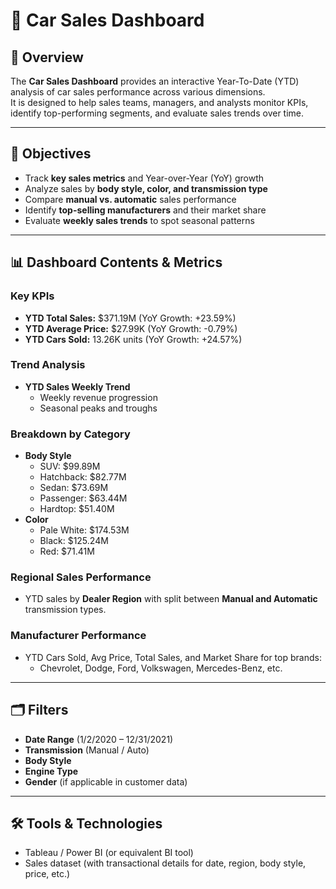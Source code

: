 # 🚗 Car Sales Dashboard

## 📌 Overview
The **Car Sales Dashboard** provides an interactive Year-To-Date (YTD) analysis of car sales performance across various dimensions.  
It is designed to help sales teams, managers, and analysts monitor KPIs, identify top-performing segments, and evaluate sales trends over time.

---

## 🎯 Objectives
- Track **key sales metrics** and Year-over-Year (YoY) growth
- Analyze sales by **body style, color, and transmission type**
- Compare **manual vs. automatic** sales performance
- Identify **top-selling manufacturers** and their market share
- Evaluate **weekly sales trends** to spot seasonal patterns

---

## 📊 Dashboard Contents & Metrics

### **Key KPIs**
- **YTD Total Sales:** $371.19M (YoY Growth: +23.59%)
- **YTD Average Price:** $27.99K (YoY Growth: -0.79%)
- **YTD Cars Sold:** 13.26K units (YoY Growth: +24.57%)

### **Trend Analysis**
- **YTD Sales Weekly Trend**
  - Weekly revenue progression
  - Seasonal peaks and troughs

### **Breakdown by Category**
- **Body Style**
  - SUV: $99.89M
  - Hatchback: $82.77M
  - Sedan: $73.69M
  - Passenger: $63.44M
  - Hardtop: $51.40M
- **Color**
  - Pale White: $174.53M
  - Black: $125.24M
  - Red: $71.41M

### **Regional Sales Performance**
- YTD sales by **Dealer Region** with split between **Manual and Automatic** transmission types.

### **Manufacturer Performance**
- YTD Cars Sold, Avg Price, Total Sales, and Market Share for top brands:
  - Chevrolet, Dodge, Ford, Volkswagen, Mercedes-Benz, etc.

---

## 🗂 Filters
- **Date Range** (1/2/2020 – 12/31/2021)
- **Transmission** (Manual / Auto)
- **Body Style**
- **Engine Type**
- **Gender** (if applicable in customer data)

---

## 🛠 Tools & Technologies
- Tableau / Power BI (or equivalent BI tool)
- Sales dataset (with transactional details for date, region, body style, price, etc.)
